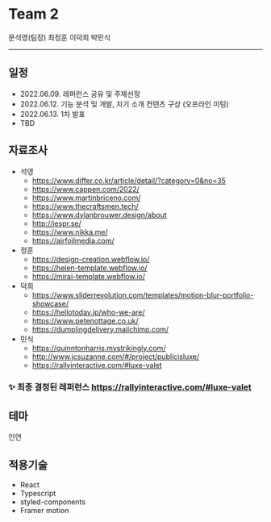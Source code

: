 # Team 2
문석영(팀장) 최정훈 이덕희 박민식

------

## 일정
* 2022.06.09. 레퍼런스 공유 및 주제선정
* 2022.06.12. 기능 분석 및 개발, 자기 소개 컨텐츠 구상 (오프라인 미팅)
* 2022.06.13. 1차 발표
* TBD


## 자료조사
* 석영
	- https://www.differ.co.kr/article/detail/?category=0&no=35
	- https://www.cappen.com/2022/
	- https://www.martinbriceno.com/
	- https://www.thecraftsmen.tech/
	- https://www.dylanbrouwer.design/about
	- http://jespr.se/
	- https://www.nikka.me/
	- https://airfoilmedia.com/
* 정훈
	- https://design-creation.webflow.io/
	- https://helen-template.webflow.io/
	- https://mirai-template.webflow.io/
* 덕희
	- https://www.sliderrevolution.com/templates/motion-blur-portfolio-showcase/
	- https://hellotoday.jp/who-we-are/
	- https://www.petenottage.co.uk/
	-	https://dumplingdelivery.mailchimp.com/
* 민식
	- https://quinntonharris.mystrikingly.com/
	- http://www.jcsuzanne.com/#/project/publicisluxe/
	- https://rallyinteractive.com/#luxe-valet


### :sparkles: 최종 결정된 레퍼런스  https://rallyinteractive.com/#luxe-valet

## 테마
인연

## 적용기술
* React
* Typescript
* styled-components
* Framer motion